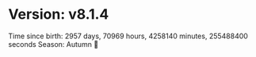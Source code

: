 # Version: v8.1.4
Time since birth: 2957 days, 70969 hours, 4258140 minutes, 255488400 seconds
Season: Autumn 🍁
